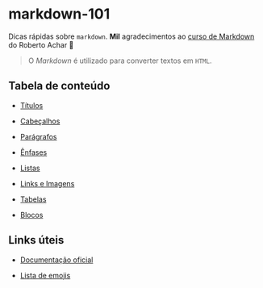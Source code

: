 # markdown-101
Dicas rápidas sobre `markdown`. **Mil** agradecimentos ao [curso de Markdown](https://www.udemy.com/aprenda-markdown) do Roberto Achar :blue_heart:

> O _Markdown_ é utilizado para converter textos em `HTML`.

## Tabela de conteúdo

  * [Títulos](titulos.md)

  * [Cabeçalhos](cabecalhos.md)

  * [Parágrafos](paragrafos.md)

  * [Ênfases](enfases.md)

  * [Listas](listas.md)

  * [Links e Imagens](links-e-imagens.md)

  * [Tabelas](tabelas.md)

  * [Blocos](blocos.md)

## Links úteis

  * [Documentação oficial](daringfireball.net/projects/mardkwon/)

  * [Lista de emojis](https://www.webfx.com/tools/emoji-cheat-sheet/)
